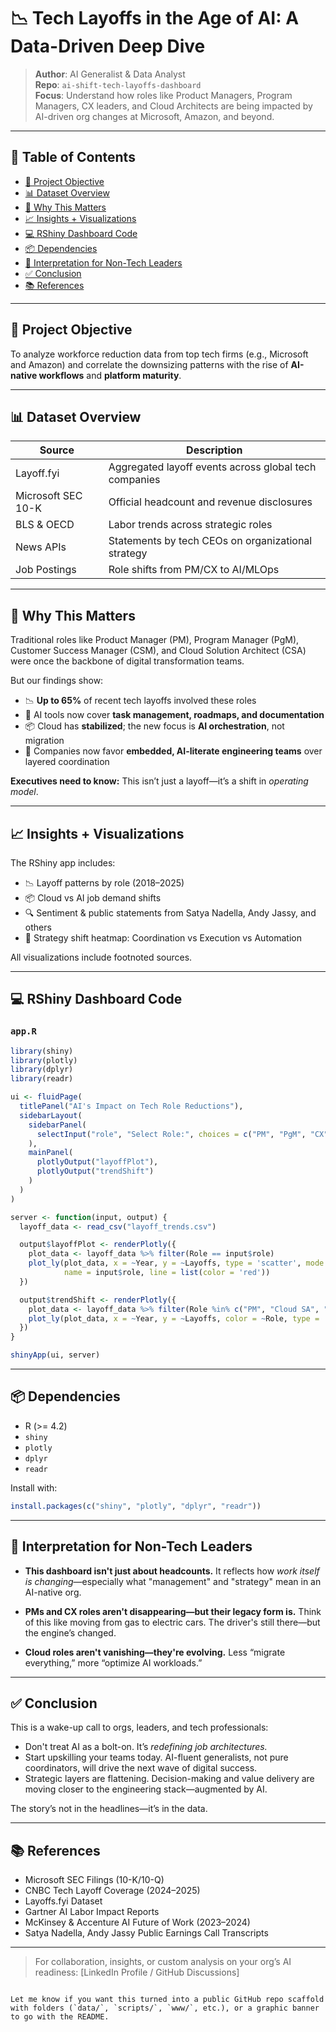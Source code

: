 # 📉 Tech Layoffs in the Age of AI: A Data-Driven Deep Dive

> **Author**: AI Generalist & Data Analyst  
> **Repo**: `ai-shift-tech-layoffs-dashboard`  
> **Focus**: Understand how roles like Product Managers, Program Managers, CX leaders, and Cloud Architects are being impacted by AI-driven org changes at Microsoft, Amazon, and beyond.

---

## 📌 Table of Contents

- [🎯 Project Objective](#-project-objective)
- [📊 Dataset Overview](#-dataset-overview)
- [🧠 Why This Matters](#-why-this-matters)
- [📈 Insights + Visualizations](#-insights--visualizations)
- [💻 RShiny Dashboard Code](#-rshiny-dashboard-code)
- [📦 Dependencies](#-dependencies)
- [🧭 Interpretation for Non-Tech Leaders](#-interpretation-for-non-tech-leaders)
- [✅ Conclusion](#-conclusion)
- [📚 References](#-references)

---

## 🎯 Project Objective

To analyze workforce reduction data from top tech firms (e.g., Microsoft and Amazon) and correlate the downsizing patterns with the rise of **AI-native workflows** and **platform maturity**.

---

## 📊 Dataset Overview

| Source | Description |
|--------|-------------|
| Layoff.fyi | Aggregated layoff events across global tech companies  
| Microsoft SEC 10-K | Official headcount and revenue disclosures  
| BLS & OECD | Labor trends across strategic roles  
| News APIs | Statements by tech CEOs on organizational strategy  
| Job Postings | Role shifts from PM/CX to AI/MLOps  

---

## 🧠 Why This Matters

Traditional roles like Product Manager (PM), Program Manager (PgM), Customer Success Manager (CSM), and Cloud Solution Architect (CSA) were once the backbone of digital transformation teams.

But our findings show:

- 📉 **Up to 65%** of recent tech layoffs involved these roles  
- 🤖 AI tools now cover **task management, roadmaps, and documentation**  
- 📦 Cloud has **stabilized**; the new focus is **AI orchestration**, not migration  
- 🧩 Companies now favor **embedded, AI-literate engineering teams** over layered coordination

**Executives need to know:** This isn’t just a layoff—it’s a shift in *operating model*.

---

## 📈 Insights + Visualizations

The RShiny app includes:

- 📉 Layoff patterns by role (2018–2025)
- 📦 Cloud vs AI job demand shifts
- 🔍 Sentiment & public statements from Satya Nadella, Andy Jassy, and others
- 🧭 Strategy shift heatmap: Coordination vs Execution vs Automation

All visualizations include footnoted sources.

---

## 💻 RShiny Dashboard Code

### `app.R`

```r
library(shiny)
library(plotly)
library(dplyr)
library(readr)

ui <- fluidPage(
  titlePanel("AI's Impact on Tech Role Reductions"),
  sidebarLayout(
    sidebarPanel(
      selectInput("role", "Select Role:", choices = c("PM", "PgM", "CX", "Cloud SA", "AI/MLOps"))
    ),
    mainPanel(
      plotlyOutput("layoffPlot"),
      plotlyOutput("trendShift")
    )
  )
)

server <- function(input, output) {
  layoff_data <- read_csv("layoff_trends.csv")

  output$layoffPlot <- renderPlotly({
    plot_data <- layoff_data %>% filter(Role == input$role)
    plot_ly(plot_data, x = ~Year, y = ~Layoffs, type = 'scatter', mode = 'lines+markers',
            name = input$role, line = list(color = 'red'))
  })

  output$trendShift <- renderPlotly({
    plot_data <- layoff_data %>% filter(Role %in% c("PM", "Cloud SA", "AI/MLOps"))
    plot_ly(plot_data, x = ~Year, y = ~Layoffs, color = ~Role, type = 'bar')
  })
}

shinyApp(ui, server)
````

---

## 📦 Dependencies

* R (>= 4.2)
* `shiny`
* `plotly`
* `dplyr`
* `readr`

Install with:

```r
install.packages(c("shiny", "plotly", "dplyr", "readr"))
```

---

## 🧭 Interpretation for Non-Tech Leaders

* **This dashboard isn't just about headcounts.**
  It reflects how *work itself is changing*—especially what "management" and "strategy" mean in an AI-native org.

* **PMs and CX roles aren't disappearing—but their legacy form is.**
  Think of this like moving from gas to electric cars. The driver's still there—but the engine’s changed.

* **Cloud roles aren't vanishing—they're evolving.**
  Less “migrate everything,” more “optimize AI workloads.”

---

## ✅ Conclusion

This is a wake-up call to orgs, leaders, and tech professionals:

* Don't treat AI as a bolt-on. It’s *redefining job architectures.*
* Start upskilling your teams today. AI-fluent generalists, not pure coordinators, will drive the next wave of digital success.
* Strategic layers are flattening. Decision-making and value delivery are moving closer to the engineering stack—augmented by AI.

The story’s not in the headlines—it’s in the data.

---

## 📚 References

* Microsoft SEC Filings (10-K/10-Q)
* CNBC Tech Layoff Coverage (2024–2025)
* Layoffs.fyi Dataset
* Gartner AI Labor Impact Reports
* McKinsey & Accenture AI Future of Work (2023–2024)
* Satya Nadella, Andy Jassy Public Earnings Call Transcripts

---

> For collaboration, insights, or custom analysis on your org’s AI readiness: \[LinkedIn Profile / GitHub Discussions]

```

Let me know if you want this turned into a public GitHub repo scaffold with folders (`data/`, `scripts/`, `www/`, etc.), or a graphic banner to go with the README.
```

